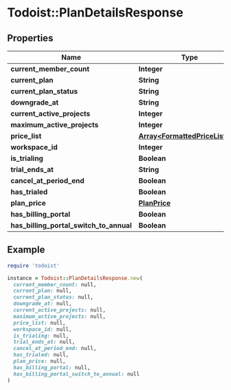 # Todoist::PlanDetailsResponse

## Properties

| Name | Type | Description | Notes |
| ---- | ---- | ----------- | ----- |
| **current_member_count** | **Integer** |  |  |
| **current_plan** | **String** |  |  |
| **current_plan_status** | **String** |  |  |
| **downgrade_at** | **String** |  |  |
| **current_active_projects** | **Integer** |  |  |
| **maximum_active_projects** | **Integer** |  |  |
| **price_list** | [**Array&lt;FormattedPriceListing&gt;**](FormattedPriceListing.md) |  |  |
| **workspace_id** | **Integer** |  |  |
| **is_trialing** | **Boolean** |  |  |
| **trial_ends_at** | **String** |  |  |
| **cancel_at_period_end** | **Boolean** |  |  |
| **has_trialed** | **Boolean** |  |  |
| **plan_price** | [**PlanPrice**](PlanPrice.md) |  |  |
| **has_billing_portal** | **Boolean** |  |  |
| **has_billing_portal_switch_to_annual** | **Boolean** |  |  |

## Example

```ruby
require 'todoist'

instance = Todoist::PlanDetailsResponse.new(
  current_member_count: null,
  current_plan: null,
  current_plan_status: null,
  downgrade_at: null,
  current_active_projects: null,
  maximum_active_projects: null,
  price_list: null,
  workspace_id: null,
  is_trialing: null,
  trial_ends_at: null,
  cancel_at_period_end: null,
  has_trialed: null,
  plan_price: null,
  has_billing_portal: null,
  has_billing_portal_switch_to_annual: null
)
```

